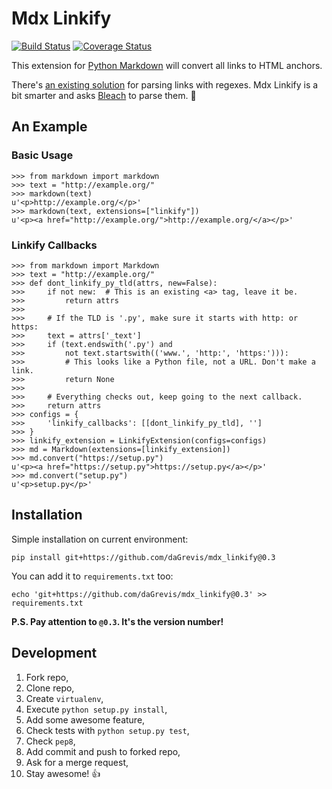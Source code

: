 # Mdx Linkify

[![Build Status](https://travis-ci.org/daGrevis/mdx_linkify.png?branch=master)](https://travis-ci.org/daGrevis/mdx_linkify)
[![Coverage Status](https://coveralls.io/repos/daGrevis/mdx_linkify/badge.png?branch=master)](https://coveralls.io/r/daGrevis/mdx_linkify?branch=master)

This extension for [Python Markdown](https://github.com/waylan/Python-Markdown) will convert all links to HTML anchors.

There's [an existing solution](https://github.com/r0wb0t/markdown-urlize) for parsing links with regexes. Mdx Linkify is a bit smarter and asks [Bleach](https://github.com/jsocol/bleach) to parse them. :clap:

## An Example

### Basic Usage

    >>> from markdown import markdown
    >>> text = "http://example.org/"
    >>> markdown(text)
    u'<p>http://example.org/</p>'
    >>> markdown(text, extensions=["linkify"])
    u'<p><a href="http://example.org/">http://example.org/</a></p>'

### Linkify Callbacks

    >>> from markdown import Markdown
    >>> text = "http://example.org/"
    >>> def dont_linkify_py_tld(attrs, new=False):
    >>>     if not new:  # This is an existing <a> tag, leave it be.
    >>>         return attrs
    >>>
    >>>     # If the TLD is '.py', make sure it starts with http: or https:
    >>>     text = attrs['_text']
    >>>     if (text.endswith('.py') and
    >>>         not text.startswith(('www.', 'http:', 'https:'))):
    >>>         # This looks like a Python file, not a URL. Don't make a link.
    >>>         return None
    >>>
    >>>     # Everything checks out, keep going to the next callback.
    >>>     return attrs
    >>> configs = {
    >>>     'linkify_callbacks': [[dont_linkify_py_tld], '']
    >>> }
    >>> linkify_extension = LinkifyExtension(configs=configs)
    >>> md = Markdown(extensions=[linkify_extension])
    >>> md.convert("https://setup.py")
    u'<p><a href="https://setup.py">https://setup.py</a></p>'
    >>> md.convert("setup.py")
    u'<p>setup.py</p>'

## Installation

Simple installation on current environment:

    pip install git+https://github.com/daGrevis/mdx_linkify@0.3

You can add it to `requirements.txt` too:

    echo 'git+https://github.com/daGrevis/mdx_linkify@0.3' >> requirements.txt

**P.S. Pay attention to `@0.3`. It's the version number!**

## Development

1. Fork repo,
2. Clone repo,
3. Create `virtualenv`,
4. Execute `python setup.py install`,
5. Add some awesome feature,
6. Check tests with `python setup.py test`,
7. Check `pep8`,
8. Add commit and push to forked repo,
9. Ask for a merge request,
10. Stay awesome! :+1:
